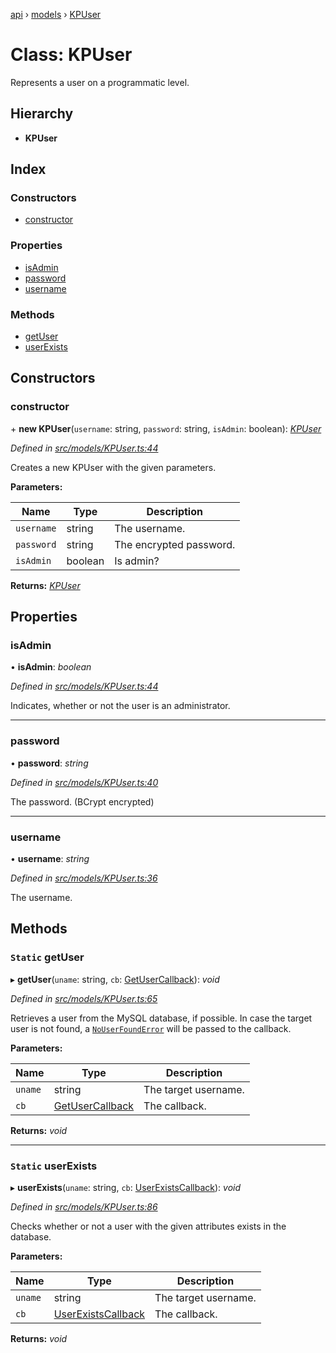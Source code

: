 [api](../README.md) › [models](../modules/models.md) › [KPUser](models.kpuser.md)

# Class: KPUser

Represents a user on a programmatic level.

## Hierarchy

* **KPUser**

## Index

### Constructors

* [constructor](models.kpuser.md#constructor)

### Properties

* [isAdmin](models.kpuser.md#isadmin)
* [password](models.kpuser.md#password)
* [username](models.kpuser.md#username)

### Methods

* [getUser](models.kpuser.md#static-getuser)
* [userExists](models.kpuser.md#static-userexists)

## Constructors

###  constructor

\+ **new KPUser**(`username`: string, `password`: string, `isAdmin`: boolean): *[KPUser](models.kpuser.md)*

*Defined in [src/models/KPUser.ts:44](https://github.com/KainPlan/api/blob/1c0199f/src/models/KPUser.ts#L44)*

Creates a new KPUser with the given parameters.

**Parameters:**

Name | Type | Description |
------ | ------ | ------ |
`username` | string | The username. |
`password` | string | The encrypted password. |
`isAdmin` | boolean | Is admin?  |

**Returns:** *[KPUser](models.kpuser.md)*

## Properties

###  isAdmin

• **isAdmin**: *boolean*

*Defined in [src/models/KPUser.ts:44](https://github.com/KainPlan/api/blob/1c0199f/src/models/KPUser.ts#L44)*

Indicates, whether or not the user is an administrator.

___

###  password

• **password**: *string*

*Defined in [src/models/KPUser.ts:40](https://github.com/KainPlan/api/blob/1c0199f/src/models/KPUser.ts#L40)*

The password. (BCrypt encrypted)

___

###  username

• **username**: *string*

*Defined in [src/models/KPUser.ts:36](https://github.com/KainPlan/api/blob/1c0199f/src/models/KPUser.ts#L36)*

The username.

## Methods

### `Static` getUser

▸ **getUser**(`uname`: string, `cb`: [GetUserCallback](../modules/models.md#getusercallback)): *void*

*Defined in [src/models/KPUser.ts:65](https://github.com/KainPlan/api/blob/1c0199f/src/models/KPUser.ts#L65)*

Retrieves a user from the MySQL database, if possible. In case the
target user is not found, a [`NoUserFoundError`](errors.nouserfounderror.md) will
be passed to the callback.

**Parameters:**

Name | Type | Description |
------ | ------ | ------ |
`uname` | string | The target username. |
`cb` | [GetUserCallback](../modules/models.md#getusercallback) | The callback.  |

**Returns:** *void*

___

### `Static` userExists

▸ **userExists**(`uname`: string, `cb`: [UserExistsCallback](../modules/models.md#userexistscallback)): *void*

*Defined in [src/models/KPUser.ts:86](https://github.com/KainPlan/api/blob/1c0199f/src/models/KPUser.ts#L86)*

Checks whether or not a user with the given attributes exists in the database.

**Parameters:**

Name | Type | Description |
------ | ------ | ------ |
`uname` | string | The target username. |
`cb` | [UserExistsCallback](../modules/models.md#userexistscallback) | The callback.  |

**Returns:** *void*
